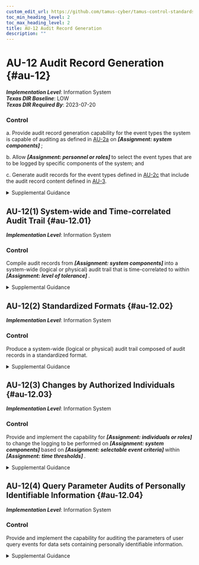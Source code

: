 ```yaml
---
custom_edit_url: https://github.com/tamus-cyber/tamus-control-standards/tree/main/content/tamus.edu/TAMUS_profile.xml
toc_min_heading_level: 2
toc_max_heading_level: 2
title: AU-12 Audit Record Generation
description: ""
---
```


# AU-12 Audit Record Generation {#au-12}

_**Implementation Level**_: Information System\
_**Texas DIR Baseline**_: LOW\
_**Texas DIR Required By**_: 2023-07-20

### Control

a. Provide audit record generation capability for the event types the system is capable of auditing as defined in <a xmlns="http://csrc.nist.gov/ns/oscal/1.0" href="#au-2_smt.a">AU-2a</a> on <strong> <em>[Assignment: system components]</em> </strong>;

b. Allow <strong> <em>[Assignment: personnel or roles]</em> </strong> to select the event types that are to be logged by specific components of the system; and

c. Generate audit records for the event types defined in <a xmlns="http://csrc.nist.gov/ns/oscal/1.0" href="#au-2_smt.c">AU-2c</a> that include the audit record content defined in <a xmlns="http://csrc.nist.gov/ns/oscal/1.0" href="#au-3">AU-3</a>.

<details>
  <summary>Supplemental Guidance</summary>

Audit records can be generated from many different system components. The event types specified in <a xmlns="http://csrc.nist.gov/ns/oscal/1.0" href="#au-2_smt.d">AU-2d</a> are the event types for which audit logs are to be generated and are a subset of all event types for which the system can generate audit records.

</details>

## AU-12(1) System-wide and Time-correlated Audit Trail {#au-12.01}

_**Implementation Level**_: Information System

### Control

Compile audit records from <strong> <em>[Assignment: system components]</em> </strong> into a system-wide (logical or physical) audit trail that is time-correlated to within <strong> <em>[Assignment: level of tolerance]</em> </strong>.

<details>
  <summary>Supplemental Guidance</summary>

Audit trails are time-correlated if the time stamps in the individual audit records can be reliably related to the time stamps in other audit records to achieve a time ordering of the records within organizational tolerances.

</details>

## AU-12(2) Standardized Formats {#au-12.02}

_**Implementation Level**_: Information System

### Control

Produce a system-wide (logical or physical) audit trail composed of audit records in a standardized format.

<details>
  <summary>Supplemental Guidance</summary>

Audit records that follow common standards promote interoperability and information exchange between devices and systems. Promoting interoperability and information exchange facilitates the production of event information that can be readily analyzed and correlated. If logging mechanisms do not conform to standardized formats, systems may convert individual audit records into standardized formats when compiling system-wide audit trails.

</details>

## AU-12(3) Changes by Authorized Individuals {#au-12.03}

_**Implementation Level**_: Information System

### Control

Provide and implement the capability for <strong> <em>[Assignment: individuals or roles]</em> </strong> to change the logging to be performed on <strong> <em>[Assignment: system components]</em> </strong> based on <strong> <em>[Assignment: selectable event criteria]</em> </strong> within <strong> <em>[Assignment: time thresholds]</em> </strong>.

<details>
  <summary>Supplemental Guidance</summary>

Permitting authorized individuals to make changes to system logging enables organizations to extend or limit logging as necessary to meet organizational requirements. Logging that is limited to conserve system resources may be extended (either temporarily or permanently) to address certain threat situations. In addition, logging may be limited to a specific set of event types to facilitate audit reduction, analysis, and reporting. Organizations can establish time thresholds in which logging actions are changed (e.g., near real-time, within minutes, or within hours).

</details>

## AU-12(4) Query Parameter Audits of Personally Identifiable Information {#au-12.04}

_**Implementation Level**_: Information System

### Control

Provide and implement the capability for auditing the parameters of user query events for data sets containing personally identifiable information.

<details>
  <summary>Supplemental Guidance</summary>

Query parameters are explicit criteria that an individual or automated system submits to a system to retrieve data. Auditing of query parameters for datasets that contain personally identifiable information augments the capability of an organization to track and understand the access, usage, or sharing of personally identifiable information by authorized personnel.

</details>

